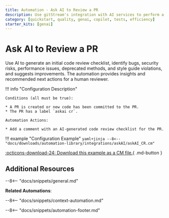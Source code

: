 ```yaml
---
title: Automation - Ask AI to Review a PR
description: Use gitStream's integration with AI services to perform a initial code review for a PR.
category: [quickstart, quality, genai, copilot, tests, efficiency]
starter_kits: [genai]
---
```

# Ask AI to Review a PR

<!-- --8<-- [start:example]-->
Use AI to generate an initial code review checklist, identify bugs, security risks, performance issues, deprecated methods, and style guide violations, and suggests improvements. The automation provides insights and recommended next actions for a human reviewer.

!!! info "Configuration Description"

    Conditions (all must be true):

    * A PR is created or new code has been committed to the PR.
    * The PR has a label `askai cr`.

    Automation Actions:

    * Add a comment with an AI-generated code review checklist for the PR.

!!! example "Configuration Example"
    ```yaml+jinja
    --8<-- "docs/downloads/automation-library/integrations/askAI/askAI_CR.cm"
    ```
    <div class="result" markdown>
        <span>
        [:octicons-download-24: Download this example as a CM file.](/downloads/automation-library/integrations/askAI/askAI_CR.cm){ .md-button }
        </span>
    </div>
<!-- --8<-- [end:example]-->

## Additional Resources

--8<-- "docs/snippets/general.md"

**Related Automations**:

--8<-- "docs/snippets/context-automation.md"

--8<-- "docs/snippets/automation-footer.md"
